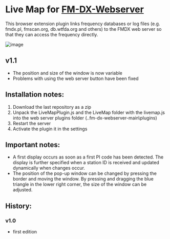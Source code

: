 # Live Map for [FM-DX-Webserver](https://github.com/NoobishSVK/fm-dx-webserver)

This browser extension plugin links frequency databases or log files (e.g. fmdx.pl, fmscan.org, db.wtfda.org and others) to the FMDX web server so that they can access the frequency directly.

![image](https://github.com/user-attachments/assets/60a35ffe-cf9b-40ab-b4bb-67b4c268b265)



## v1.1

- The position and size of the window is now variable
- Problems with using the web server button have been fixed

## Installation notes:

1. 	Download the last repository as a zip
2.	Unpack the LiveMapPlugin.js and the LiveMap folder with the livemap.js into the web server plugins folder (..fm-dx-webserver-main\plugins)
3. 	Restart the server
4. 	Activate the plugin it in the settings

## Important notes: 

- A first display occurs as soon as a first PI code has been detected. The display is further specified when a station ID is received and updated dynamically when changes occur.
- The position of the pop-up window can be changed by pressing the border and moving the window. By pressing and dragging the blue triangle in the lower right corner, the size of the window can be adjusted.

## History:


### v1.0

- first edition
